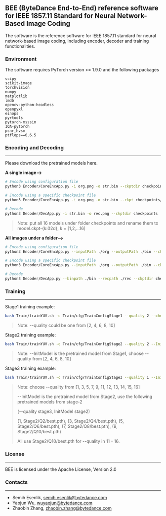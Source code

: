 ## BEE (ByteDance End-to-End) reference software for IEEE 1857.11 Standard for Neural Network-Based Image Coding

The software is the reference software for IEEE 1857.11 standard for neural network-based image coding, 
including encoder, decoder and training functionalities. 

### Environment

The software requires PyTorch version >= 1.9.0 and the following packages

```text
scipy
scikit-image
torchvision
numpy
matplotlib
lmdb
opencv-python-headless
openpyxl
einops
pyrtools
pytorch-msssim
IQA-pytorch
psnr_hvsm
ptflops==0.6.5
```

### Encoding and Decoding

-----------

Please download the pretrained models here.

**A single image-->**

```bash
# Encode using configuration file
python3 Encoder/CoreEncApp.py -i org.png -o str.bin --ckptdir checkpoints --target_rate 0.06 --cfg Encoder/AllRecipesFinal_objective.json

# Encode using a specific checkpoint file
python3 Encoder/CoreEncApp.py -i org.png -o str.bin --ckpt checkpoints/model.ckpt-02 --target_rate 0.06 

# Decode
python3 Decoder/DecApp.py -i str.bin -o rec.png --ckptdir checkpoints 
```

> Note: put all 16 models under folder checkpoints and rename them to model.ckpt-{k:02d}, k = [1,2,...16]

**All images under a folder-->**

```bash
# Encode using configuration file
python3 Encoder/CoreEncApp.py --inputPath ./org --outputPath ./bin --ckptdir checkpoints --target_rate 0.06 --cfg Encoder/AllRecipesFinal_objective.json

# Encode using a specific checkpoint file
python3 Encoder/CoreEncApp.py --inputPath ./org --outputPath ./bin --ckpt checkpoints/model.ckpt-02 --target_rate 0.06 

# Decode
python3 Decoder/DecApp.py --binpath ./bin --recpath ./rec --ckptdir checkpoints 
```

### Training

-----------

Stage1 training example:
```bash
bash Train/trainYUV.sh -c Train/cfg/TrainConfigStage1 --quality 2 --checkpoint Stage1/Q2 
```

> Note: --quality could be one from [2, 4, 6, 8, 10]

Stage2 training example:
```bash
bash Train/trainYUV.sh -c Train/cfg/TrainConfigStage2 --quality 2 --InitModel Stage1/Q2/best.pth --checkpoint Stage2/Q2 --learning_rate 1e-5 
```

> Note: --InitModel is the pretrained model from Stage1, choose --quality from [2, 4, 6, 8, 10]

Stage3 training example:
```bash
bash Train/trainYUV.sh -c Train/cfg/TrainConfigStage3 --quality 1 --InitModel Stage2/Q2/best.pth --checkpoint Stage3/Q1 --learning_rate 1e-5 
```

> Note: choose --quality from [1, 3, 5, 7, 9, 11, 12, 13, 14, 15, 16]
> 
> --InitModel is the pretrained model from Stage2, use the following pretrained models from stage-2
> 
> (--quality stage3, InitModel stage2) 
> 
> (1, Stage2/Q2/best.pth), (3, Stage2/Q4/best.pth), (5, Stage2/Q6/best.pth), (7, Stage2/Q8/best.pth), (9, Stage2/Q10/best.pth)
> 
> All use Stage2/Q10/best.pth for --quality in 11 - 16.

### License

-----------

BEE is licensed under the Apache License, Version 2.0

### Contacts

-----------

- Semih Esenlik, semih.esenlik@bytedance.com
- Yaojun Wu, wuyaojun@bytedance.com
- Zhaobin Zhang, zhaobin.zhang@bytedance.com

